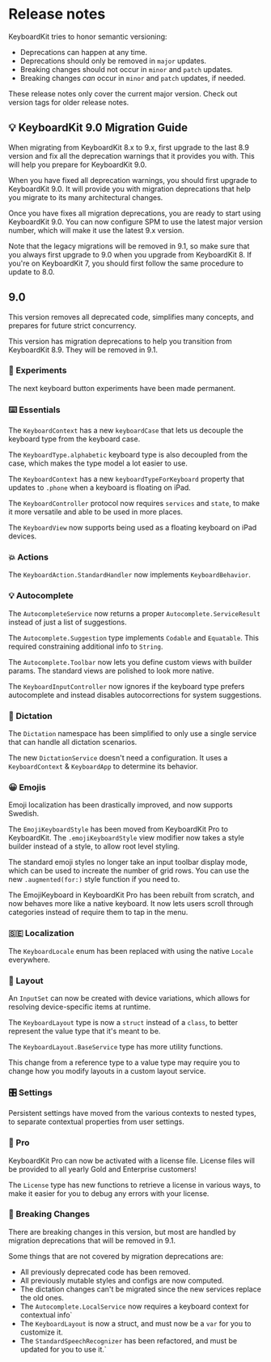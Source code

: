 # Release notes

KeyboardKit tries to honor semantic versioning:

* Deprecations can happen at any time.
* Deprecations should only be removed in `major` updates.
* Breaking changes should not occur in `minor` and `patch` updates.
* Breaking changes *can* occur in `minor` and `patch` updates, if needed.

These release notes only cover the current major version. Check out version tags for older release notes.  


## 💡 KeyboardKit 9.0 Migration Guide

When migrating from KeyboardKit 8.x to 9.x, first upgrade to the last 8.9 version and fix all the deprecation warnings that it provides you with. This will help you prepare for KeyboardKit 9.0.

When you have fixed all deprecation warnings, you should first upgrade to KeyboardKit 9.0. It will provide you with migration deprecations that help you migrate to its many architectural changes.

Once you have fixes all migration deprecations, you are ready to start using KeyboardKit 9.0. You can now configure SPM to use the latest major version number, which will make it use the latest 9.x version.

Note that the legacy migrations will be removed in 9.1, so make sure that you always first upgrade to 9.0 when you upgrade from KeyboardKit 8. If you're on KeyboardKit 7, you should first follow the same procedure to update to 8.0.



## 9.0

This version removes all deprecated code, simplifies many concepts, and prepares for future strict concurrency.

This version has migration deprecations to help you transition from KeyboardKit 8.9. They will be removed in 9.1. 

### 🧪 Experiments

The next keyboard button experiments have been made permanent.

### ⌨️ Essentials

The `KeyboardContext` has a new `keyboardCase` that lets us decouple the keyboard type from the keyboard case. 

The `KeyboardType.alphabetic` keyboard type is also decoupled from the case, which makes the type model a lot easier to use.

The `KeyboardContext` has a new `keyboardTypeForKeyboard` property that updates to `.phone` when a keyboard is floating on iPad.

The `KeyboardController` protocol now requires `services` and `state`, to make it more versatile and able to be used in more places.

The `KeyboardView` now supports being used as a floating keyboard on iPad devices.

### 💥 Actions

The `KeyboardAction.StandardHandler` now implements `KeyboardBehavior`.

### 💡 Autocomplete

The `AutocompleteService` now returns a proper `Autocomplete.ServiceResult` instead of just a list of suggestions.

The `Autocomplete.Suggestion` type implements `Codable` and `Equatable`. This required constraining additional info to `String`.

The `Autocomplete.Toolbar` now lets you define custom views with builder params. The standard views are polished to look more native.

The `KeyboardInputController` now ignores if the keyboard type prefers autocomplete and instead disables autocorrections for system suggestions.

### 🎤 Dictation

The `Dictation` namespace has been simplified to only use a single service that can handle all dictation scenarios.

The new `DictationService` doesn't need a configuration. It uses a `KeyboardContext` & `KeyboardApp` to determine its behavior.

### 😀 Emojis

Emoji localization has been drastically improved, and now supports Swedish. 

The `EmojiKeyboardStyle` has been moved from KeyboardKit Pro to KeyboardKit. The `.emojiKeyboardStyle` view modifier now takes a style builder instead of a style, to allow root level styling.

The standard emoji styles no longer take an input toolbar display mode, which can be used to increate the number of grid rows. You can use the new `.augmented(for:)` style function if you need to.

The EmojiKeyboard in KeyboardKit Pro has been rebuilt from scratch, and now behaves more like a native keyboard. It now lets users scroll through categories instead of require them to tap in the menu.

### 🇸🇪 Localization

The `KeyboardLocale` enum has been replaced with using the native `Locale` everywhere.

### 🔣 Layout

An `InputSet` can now be created with device variations, which allows for resolving device-specific items at runtime.

The `KeyboardLayout` type is now a `struct` instead of a `class`, to better represent the value type that it's meant to be.

The `KeyboardLayout.BaseService` type has more utility functions.

This change from a reference type to a value type may require you to change how you modify layouts in a custom layout service.

### 🎛️ Settings

Persistent settings have moved from the various contexts to nested types, to separate contextual properties from user settings.

### 👑 Pro

KeyboardKit Pro can now be activated with a license file. License files will be provided to all yearly Gold and Enterprise customers!

The `License` type has new functions to retrieve a license in various ways, to make it easier for you to debug any errors with your license. 

### 🚨 Breaking Changes

There are breaking changes in this version, but most are handled by migration deprecations that will be removed in 9.1. 

Some things that are not covered by migration deprecations are:

* All previously deprecated code has been removed.
* All previously mutable styles and configs are now computed.
* The dictation changes can't be migrated since the new services replace the old ones.
* The `Autocomplete.LocalService` now requires a keyboard context for contextual info`
* The `KeyboardLayout` is now a struct, and must now be a `var` for you to customize it.
* The `StandardSpeechRecognizer` has been refactored, and must be updated for you to use it.`

